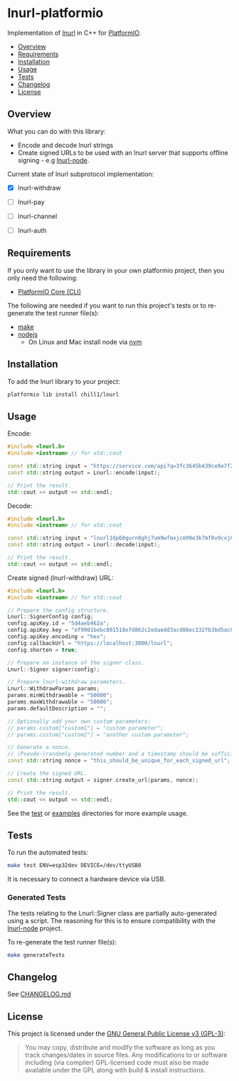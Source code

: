 # lnurl-platformio

Implementation of [lnurl](https://github.com/btcontract/lnurl-rfc) in C++ for [PlatformIO](https://platformio.org/).

* [Overview](#overview)
* [Requirements](#requirements)
* [Installation](#installation)
* [Usage](#usage)
* [Tests](#tests)
* [Changelog](#changelog)
* [License](#license)


## Overview

What you can do with this library:
* Encode and decode lnurl strings
* Create signed URLs to be used with an lnurl server that supports offline signing - e.g [lnurl-node](https://github.com/chill117/lnurl-node).

Current state of lnurl subprotocol implementation:
* [x] lnurl-withdraw
* [ ] lnurl-pay
* [ ] lnurl-channel
* [ ] lnurl-auth


## Requirements

If you only want to use the library in your own platformio project, then you only need the following:
* [PlatformIO Core (CLI)](https://docs.platformio.org/en/latest/core/)

The following are needed if you want to run this project's tests or to re-generate the test runner file(s):
* [make](https://www.gnu.org/software/make/)
* [nodejs](https://nodejs.org/)
	* On Linux and Mac install node via [nvm](https://github.com/creationix/nvm)


## Installation

To add the lnurl library to your project:
```bash
platformio lib install chill1/lnurl
```


## Usage

Encode:
```cpp
#include <lnurl.h>
#include <iostream> // for std::cout

const std::string input = "https://service.com/api?q=3fc3645b439ce8e7f2553a69e5267081d96dcd340693afabe04be7b0ccd178df";
const std::string output = Lnurl::encode(input);

// Print the result.
std::cout << output << std::endl;
```

Decode:
```cpp
#include <lnurl.h>
#include <iostream> // for std::cout

const std::string input = "lnurl1dp68gurn8ghj7um9wfmxjcm99e3k7mf0v9cxj0m385ekvcenxc6r2c35xvukxefcv5mkvv34x5ekzd3ev56nyd3hxqurzepexejxxepnxscrvwfnv9nxzcn9xq6xyefhvgcxxcmyxymnserxfq5fns";
const std::string output = Lnurl::decode(input);

// Print the result.
std::cout << output << std::endl;
```

Create signed (lnurl-withdraw) URL:
```cpp
#include <lnurl.h>
#include <iostream> // for std::cout

// Prepare the config structure.
Lnurl::SignerConfig config;
config.apiKey.id = "5d4aeb462a";
config.apiKey.key = "ef9901bebc801518e7d862c2edaedd3acd86ec132fb3bd5ac0013c9a5ba478db";
config.apiKey.encoding = "hex";
config.callbackUrl = "https://localhost:3000/lnurl";
config.shorten = true;

// Prepare an instance of the signer class.
Lnurl::Signer signer(config);

// Prepare lnurl-withdraw parameters.
Lnurl::WithdrawParams params;
params.minWithdrawable = "50000";
params.maxWithdrawable = "50000";
params.defaultDescription = "";

// Optionally add your own custom parameters:
// params.custom["custom1"] = "custom parameter";
// params.custom["custom2"] = "another custom parameter";

// Generate a nonce.
// (Pseudo-)randomly generated number and a timestamp should be sufficient.
const std::string nonce = "this_should_be_unique_for_each_signed_url";

// Create the signed URL.
const std::string output = signer.create_url(params, nonce);

// Print the result.
std::cout << output << std::endl;
```

See the [test](https://github.com/chill117/lnurl-platformio/tree/master/test) or [examples](https://github.com/chill117/lnurl-platformio/tree/master/examples) directories for more example usage.


## Tests

To run the automated tests:
```bash
make test ENV=esp32dev DEVICE=/dev/ttyUSB0
```
It is necessary to connect a hardware device via USB.


### Generated Tests

The tests relating to the Lnurl::Signer class are partially auto-generated using a script. The reasoning for this is to ensure compatibility with the [lnurl-node](https://github.com/chill117/lnurl-node) project.

To re-generate the test runner file(s):
```bash
make generateTests
```


## Changelog

See [CHANGELOG.md](https://github.com/chill117/lnurl-platformio/blob/master/CHANGELOG.md)


## License

This project is licensed under the [GNU General Public License v3 (GPL-3)](https://tldrlegal.com/license/gnu-general-public-license-v3-(gpl-3)):
> You may copy, distribute and modify the software as long as you track changes/dates in source files. Any modifications to or software including (via compiler) GPL-licensed code must also be made available under the GPL along with build & install instructions.
